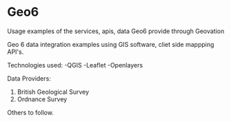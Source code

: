 # Geo6
Usage examples of the services, apis, data Geo6 provide through Geovation

Geo 6 data integration examples using GIS software, cliet side mappping API's.

Technologies used:
-QGIS
-Leaflet
-Openlayers

Data Providers:
1. British Geological Survey
2. Ordnance Survey

Others to follow.